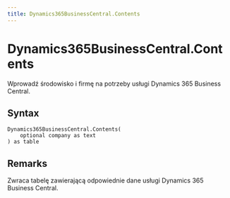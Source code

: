 ```yaml
---
title: Dynamics365BusinessCentral.Contents
---
```


# Dynamics365BusinessCentral.Contents


Wprowadź środowisko i firmę na potrzeby usługi Dynamics 365 Business Central.


## Syntax

```powerquery
Dynamics365BusinessCentral.Contents(
    optional company as text
) as table
```


## Remarks

Zwraca tabelę zawierającą odpowiednie dane usługi Dynamics 365 Business Central. 


